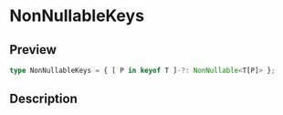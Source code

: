 
      
# NonNullableKeys

<div class="api-docs__section" data-reactroot="">

## Preview

</div><div class="api-docs__preview type single" data-reactroot="">

```ts
type NonNullableKeys = { [ P in keyof T ]-?: NonNullable<T[P]> };
```

</div><div class="api-docs__section" data-reactroot="">

## Description

</div><div class="api-docs__description" data-reactroot=""><span class="api-docs__do-not-parse">



</span></div>